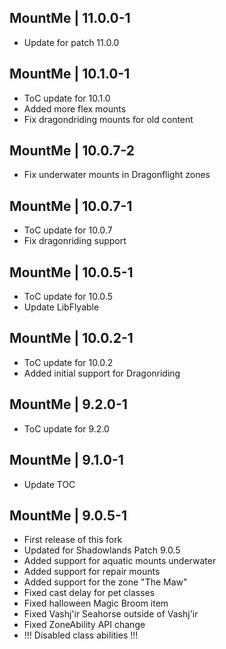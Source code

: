 MountMe | 11.0.0-1
------------------
- Update for patch 11.0.0

MountMe | 10.1.0-1
------------------
- ToC update for 10.1.0
- Added more flex mounts
- Fix dragondriding mounts for old content

MountMe | 10.0.7-2
------------------
- Fix underwater mounts in Dragonflight zones

MountMe | 10.0.7-1
------------------
- ToC update for 10.0.7
- Fix dragonriding support

MountMe | 10.0.5-1
------------------
- ToC update for 10.0.5
- Update LibFlyable

MountMe | 10.0.2-1
------------------
- ToC update for 10.0.2
- Added initial support for Dragonriding

MountMe | 9.2.0-1
-----------------
- ToC update for 9.2.0
  
MountMe | 9.1.0-1
-----------------
- Update TOC

MountMe | 9.0.5-1
-----------------
- First release of this fork
- Updated for Shadowlands Patch 9.0.5
- Added support for aquatic mounts underwater
- Added support for repair mounts
- Added support for the zone "The Maw"
- Fixed cast delay for pet classes
- Fixed halloween Magic Broom item
- Fixed Vashj'ir Seahorse outside of Vashj'ir
- Fixed ZoneAbility API change
- !!! Disabled class abilities !!!